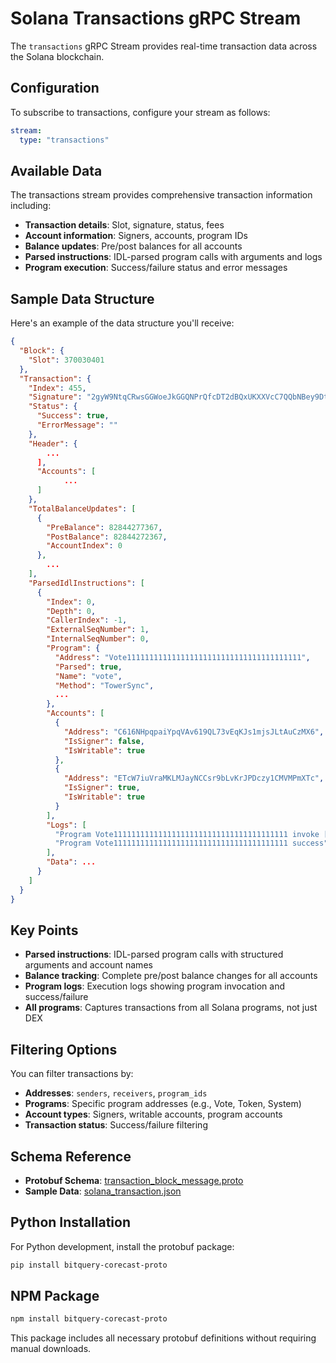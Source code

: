 # Solana Transactions gRPC Stream

The `transactions` gRPC Stream provides real-time transaction data across the Solana blockchain.

## Configuration

To subscribe to transactions, configure your stream as follows:

```yaml
stream:
  type: "transactions"
```

## Available Data

The transactions stream provides comprehensive transaction information including:

- **Transaction details**: Slot, signature, status, fees
- **Account information**: Signers, accounts, program IDs
- **Balance updates**: Pre/post balances for all accounts
- **Parsed instructions**: IDL-parsed program calls with arguments and logs
- **Program execution**: Success/failure status and error messages

## Sample Data Structure

Here's an example of the data structure you'll receive:

```json
{
  "Block": {
    "Slot": 370030401
  },
  "Transaction": {
    "Index": 455,
    "Signature": "2gyW9NtqCRwsGGWoeJkGGQNPrQfcDT2dBQxUKXXVcC7QQbNBey9DtQLNkCRn7yU5N1H8YcFQESTC6KbQ7n1HyTwj",
    "Status": {
      "Success": true,
      "ErrorMessage": ""
    },
    "Header": {
        ...
      ],
      "Accounts": [
            ...
      ]
    },
    "TotalBalanceUpdates": [
      {
        "PreBalance": 82844277367,
        "PostBalance": 82844272367,
        "AccountIndex": 0
      },
        ...
    ],
    "ParsedIdlInstructions": [
      {
        "Index": 0,
        "Depth": 0,
        "CallerIndex": -1,
        "ExternalSeqNumber": 1,
        "InternalSeqNumber": 0,
        "Program": {
          "Address": "Vote111111111111111111111111111111111111111",
          "Parsed": true,
          "Name": "vote",
          "Method": "TowerSync",
          ...
        },
        "Accounts": [
          {
            "Address": "C616NHpqpaiYpqVAv619QL73vEqKJs1mjsJLtAuCzMX6",
            "IsSigner": false,
            "IsWritable": true
          },
          {
            "Address": "ETcW7iuVraMKLMJayNCCsr9bLvKrJPDczy1CMVMPmXTc",
            "IsSigner": true,
            "IsWritable": true
          }
        ],
        "Logs": [
          "Program Vote111111111111111111111111111111111111111 invoke [1]",
          "Program Vote111111111111111111111111111111111111111 success"
        ],
        "Data": ...
      }
    ]
  }
}
```

## Key Points

- **Parsed instructions**: IDL-parsed program calls with structured arguments and account names
- **Balance tracking**: Complete pre/post balance changes for all accounts
- **Program logs**: Execution logs showing program invocation and success/failure
- **All programs**: Captures transactions from all Solana programs, not just DEX

## Filtering Options

You can filter transactions by:

- **Addresses**: `senders`, `receivers`, `program_ids`
- **Programs**: Specific program addresses (e.g., Vote, Token, System)
- **Account types**: Signers, writable accounts, program accounts
- **Transaction status**: Success/failure filtering

## Schema Reference

- **Protobuf Schema**: [transaction_block_message.proto](https://github.com/bitquery/streaming_protobuf/blob/main/solana/parsed_idl_block_message.proto)
- **Sample Data**: [solana_transaction.json](https://github.com/bitquery/grpc-code-samples/blob/main/data-sample/solana_tx.json)

## Python Installation

For Python development, install the protobuf package:

```bash
pip install bitquery-corecast-proto
```

## NPM Package

```bash
npm install bitquery-corecast-proto
```

This package includes all necessary protobuf definitions without requiring manual downloads.
